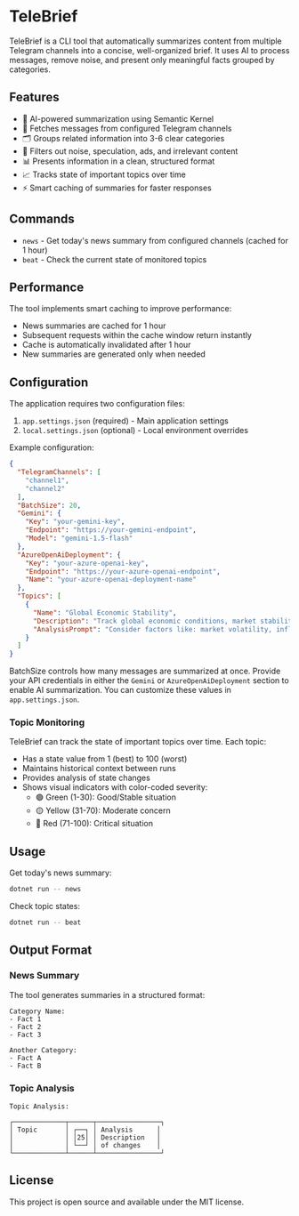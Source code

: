 # TeleBrief

TeleBrief is a CLI tool that automatically summarizes content from multiple Telegram channels into a concise,
well-organized brief. It uses AI to process messages, remove noise, and present only meaningful facts grouped by
categories.

## Features

- 🤖 AI-powered summarization using Semantic Kernel
- 📱 Fetches messages from configured Telegram channels
- 🗂️ Groups related information into 3-6 clear categories
- 🚫 Filters out noise, speculation, ads, and irrelevant content
- 📊 Presents information in a clean, structured format
- 📈 Tracks state of important topics over time
- ⚡ Smart caching of summaries for faster responses

## Commands

- `news` - Get today's news summary from configured channels (cached for 1 hour)
- `beat` - Check the current state of monitored topics

## Performance

The tool implements smart caching to improve performance:

- News summaries are cached for 1 hour
- Subsequent requests within the cache window return instantly
- Cache is automatically invalidated after 1 hour
- New summaries are generated only when needed

## Configuration

The application requires two configuration files:

1. `app.settings.json` (required) - Main application settings
2. `local.settings.json` (optional) - Local environment overrides

Example configuration:

```json
{
  "TelegramChannels": [
    "channel1",
    "channel2"
  ],
  "BatchSize": 20,
  "Gemini": {
    "Key": "your-gemini-key",
    "Endpoint": "https://your-gemini-endpoint",
    "Model": "gemini-1.5-flash"
  },
  "AzureOpenAiDeployment": {
    "Key": "your-azure-openai-key",
    "Endpoint": "https://your-azure-openai-endpoint",
    "Name": "your-azure-openai-deployment-name"
  },
  "Topics": [
    {
      "Name": "Global Economic Stability",
      "Description": "Track global economic conditions, market stability, and financial risks.",
      "AnalysisPrompt": "Consider factors like: market volatility, inflation rates, currency stability, trade relations, and economic growth indicators. Higher numbers indicate increased economic risks and instability."
    }
  ]
}
```

BatchSize controls how many messages are summarized at once. Provide your API credentials in either the `Gemini` or `AzureOpenAiDeployment` section to enable AI summarization. You can customize these values in `app.settings.json`.

### Topic Monitoring

TeleBrief can track the state of important topics over time. Each topic:

- Has a state value from 1 (best) to 100 (worst)
- Maintains historical context between runs
- Provides analysis of state changes
- Shows visual indicators with color-coded severity:
    - 🟢 Green (1-30): Good/Stable situation
    - 🟡 Yellow (31-70): Moderate concern
    - 🔴 Red (71-100): Critical situation

## Usage

Get today's news summary:

```bash
dotnet run -- news
```

Check topic states:

```bash
dotnet run -- beat
```

## Output Format

### News Summary

The tool generates summaries in a structured format:

```
Category Name:
- Fact 1
- Fact 2
- Fact 3

Another Category:
- Fact A
- Fact B
```

### Topic Analysis

```
Topic Analysis:

┌─────────────┬──────┬────────────────┐
│ Topic       │ ┌──┐ │ Analysis      │
│             │ │25│ │ Description   │
│             │ └──┘ │ of changes    │
└─────────────┴──────┴────────────────┘
```

## License

This project is open source and available under the MIT license.
